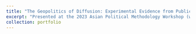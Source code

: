 ```yaml
---
title: "The Geopolitics of Diffusion: Experimental Evidence from Public Opinion on Environmental Policies"
excerpt: "Presented at the 2023 Asian Political Methodology Workshop (with Jonathan Chu) <br/><img src='/images/diff poster polmeth.png'>"
collection: portfolio
---
```


